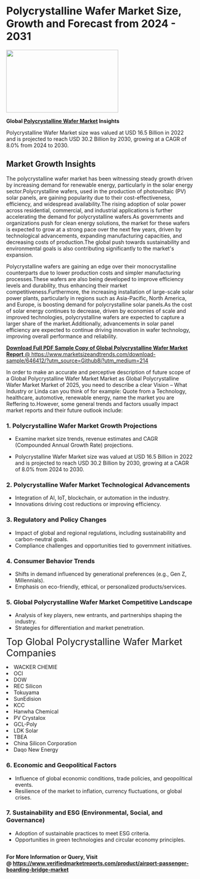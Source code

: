 <H1>Polycrystalline Wafer Market Size, Growth and Forecast from 2024 - 2031</H1><img class="aligncenter size-medium wp-image-584254" src="https://thirdeyenews.in/wp-content/uploads/2024/09/Global-Market-Research-300x168.jpeg" alt="" width="300" height="168" /><p><strong>Global&nbsp;<a href="https://www.marketsizeandtrends.com/download-sample/646412/?utm_source=Github8j?utm_medium=214">Polycrystalline Wafer Market</a> Insights</strong></p><p>Polycrystalline Wafer Market size was valued at USD 16.5 Billion in 2022 and is projected to reach USD 30.2 Billion by 2030, growing at a CAGR of 8.0% from 2024 to 2030.</p><p><h2>Market Growth Insights</h2> <p>The polycrystalline wafer market has been witnessing steady growth driven by increasing demand for renewable energy, particularly in the solar energy sector.Polycrystalline wafers, used in the production of photovoltaic (PV) solar panels, are gaining popularity due to their cost-effectiveness, efficiency, and widespread availability.The rising adoption of solar power across residential, commercial, and industrial applications is further accelerating the demand for polycrystalline wafers.As governments and organizations push for clean energy solutions, the market for these wafers is expected to grow at a strong pace over the next few years, driven by technological advancements, expanding manufacturing capacities, and decreasing costs of production.The global push towards sustainability and environmental goals is also contributing significantly to the market's expansion.</p> <p><a href="#"></a></p> <p>Polycrystalline wafers are gaining an edge over their monocrystalline counterparts due to lower production costs and simpler manufacturing processes.These wafers are also being developed to improve efficiency levels and durability, thus enhancing their market competitiveness.Furthermore, the increasing installation of large-scale solar power plants, particularly in regions such as Asia-Pacific, North America, and Europe, is boosting demand for polycrystalline solar panels.As the cost of solar energy continues to decrease, driven by economies of scale and improved technologies, polycrystalline wafers are expected to capture a larger share of the market.Additionally, advancements in solar panel efficiency are expected to continue driving innovation in wafer technology, improving overall performance and reliability.<p><a href="#"></p><p><span class=""><strong>Download Full PDF Sample Copy of Global Polycrystalline Wafer Market Report</strong> @ <a href="https://www.marketsizeandtrends.com/download-sample/646412/?utm_source=Github8j?utm_medium=214" target="_blank">https://www.marketsizeandtrends.com/download-sample/646412/?utm_source=Github8j?utm_medium=214</a></span></p><p>In order to make an accurate and perceptive description of future scope of a Global&nbsp;Polycrystalline Wafer Market Market as Global&nbsp;Polycrystalline Wafer Market Market of 2025, you need to describe a clear Vision &ndash; What Industry or Linda can you think of for example: Quote from a Technology, healthcare, automotive, renewable energy, name the market you are Reffering to.However, some general trends and factors usually impact market reports and their future outlook include:</p><h3>1.&nbsp;<strong>Polycrystalline Wafer Market Growth Projections</strong></h3><ul><li>Examine market size trends, revenue estimates and CAGR (Compounded Annual Growth Rate) projections.</li><li><p>Polycrystalline Wafer Market size was valued at USD 16.5 Billion in 2022 and is projected to reach USD 30.2 Billion by 2030, growing at a CAGR of 8.0% from 2024 to 2030.</p></li></ul><h3>2.&nbsp;<strong>Polycrystalline Wafer Market Technological Advancements</strong></h3><ul><li>Integration of AI, IoT, blockchain, or automation in the industry.</li><li>Innovations driving cost reductions or improving efficiency.</li></ul><h3>3.&nbsp;<strong>Regulatory and Policy Changes</strong></h3><ul><li>Impact of global and regional regulations, including sustainability and carbon-neutral goals.</li><li>Compliance challenges and opportunities tied to government initiatives.</li></ul><h3>4.&nbsp;<strong>Consumer Behavior Trends</strong></h3><ul><li>Shifts in demand influenced by generational preferences (e.g., Gen Z, Millennials).</li><li>Emphasis on eco-friendly, ethical, or personalized products/services.</li></ul><h3>5.&nbsp;<strong>Global Polycrystalline Wafer Market Competitive Landscape</strong></h3><ul><li>Analysis of key players, new entrants, and partnerships shaping the industry.</li><li>Strategies for differentiation and market penetration.</li></ul><p data-pm-slice="1 1 []"><span style="color: inherit; font-family: inherit; font-size: 25px;">Top Global Polycrystalline Wafer Market Companies</span></p><div class="" data-test-id=""><p><li>WACKER CHEMIE</li><li> OCI</li><li> DOW</li><li> REC Silicon</li><li> Tokuyama</li><li> SunEdision</li><li> KCC</li><li> Hanwha Chemical</li><li> PV Crystalox</li><li> GCL-Poly</li><li> LDK Solar</li><li> TBEA</li><li> China Silicon Corporation</li><li> Daqo New Energy</li></p></div><h3>6.&nbsp;<strong>Economic and Geopolitical Factors</strong></h3><ul><li>Influence of global economic conditions, trade policies, and geopolitical events.</li><li>Resilience of the market to inflation, currency fluctuations, or global crises.</li></ul><h3>7.&nbsp;<strong>Sustainability and ESG (Environmental, Social, and Governance)</strong></h3><ul><li>Adoption of sustainable practices to meet ESG criteria.</li><li>Opportunities in green technologies and circular economy principles.</li></ul><h2><strong style="font-size: 14px;">For More Information or Query, Visit @&nbsp;</strong><a style="background-color: #ffffff; font-size: 14px;" href="https://www.marketsizeandtrends.com/report/polycrystalline-wafer-market/" target="_blank">https://www.verifiedmarketreports.com/product/airport-passenger-boarding-bridge-market</a></h2>